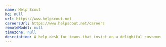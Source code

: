 ```yaml
---
name: Help Scout
hq: null
url: https://www.helpscout.net
careersUrl: https://www.helpscout.net/careers
remoteModel: null
timezone: null
description: A help desk for teams that insist on a delightful customer experience.
---
```

